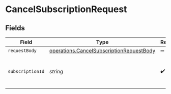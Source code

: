 # CancelSubscriptionRequest


## Fields

| Field                                                                                                       | Type                                                                                                        | Required                                                                                                    | Description                                                                                                 | Example                                                                                                     |
| ----------------------------------------------------------------------------------------------------------- | ----------------------------------------------------------------------------------------------------------- | ----------------------------------------------------------------------------------------------------------- | ----------------------------------------------------------------------------------------------------------- | ----------------------------------------------------------------------------------------------------------- |
| `requestBody`                                                                                               | [operations.CancelSubscriptionRequestBody](../../../sdk/models/operations/cancelsubscriptionrequestbody.md) | :heavy_minus_sign:                                                                                          | N/A                                                                                                         |                                                                                                             |
| `subscriptionId`                                                                                            | *string*                                                                                                    | :heavy_check_mark:                                                                                          | Paddle ID of the subscription entity to work with.                                                          | sub_01gvne45dvdhg5gdxrz6hh511r                                                                              |